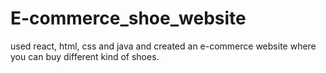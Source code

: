 # E-commerce_shoe_website
used react, html, css and java and created an e-commerce website where you can buy different kind of shoes.
